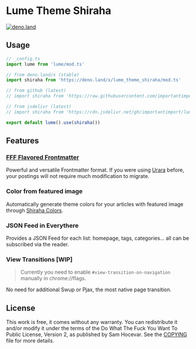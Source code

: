 # Lume Theme Shiraha

[![deno.land](https://img.shields.io/badge/available%20on-deno.land/x-black.svg?logo=deno)](https://deno.land/x/lume_theme_shiraha)

## Usage

```ts
// _config.ts
import lume from 'lume/mod.ts'

// from deno.land/x (stable)
import shiraha from 'https://deno.land/x/lume_theme_shiraha/mod.ts'

// from github (latest)
// import shiraha from 'https://raw.githubusercontent.com/importantimport/lume_theme_shiraha/main/mod.ts'

// from jsdelivr (latest)
// import shiraha from 'https://cdn.jsdelivr.net/gh/importantimport/lume_theme_shiraha/mod.ts'

export default lume().use(shiraha())
```

## Features

### [FFF Flavored Frontmatter](https://fff.js.org)

Powerful and versatile Frontmatter format. If you were using [Urara](https://github.com/importantimport/urara) before, your postings will not require much modification to migrate.

### Color from featured image

Automatically generate theme colors for your articles with featured image through [Shiraha Colors](https://github.com/importantimport/shiraha/tree/main/packages/shiraha-colors).

### JSON Feed in Everythere

Provides a JSON Feed for each list: homepage, tags, categories... all can be subscribed via the reader.

### View Transitions [WIP]

> Currently you need to enable `#view-transition-on-navigation` manually in chrome://flags.

No need for additional Swup or Pjax, the most native page transition.

## License

This work is free, it comes without any warranty. You can redistribute it and/or modify it under the
terms of the Do What The Fuck You Want To Public License, Version 2,
as published by Sam Hocevar. See the [COPYING](COPYING) file for more details.
